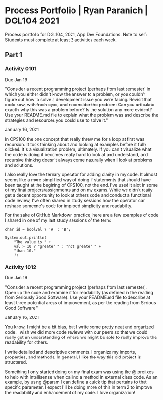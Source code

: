 # Process Portfolio | Ryan Paranich | DGL104 2021

Process portfolio for DGL104, 2021, App Dev Foundations. Note to self: Students must complete at least 2 activities each week.

## Part 1

### Activity 0101

Due Jan 19

"Consider a recent programming project (perhaps from last semester) in which you either didn't know the answer to a problem, or you couldn't figure out how to solve a development issue you were facing. Revisit that code now, with fresh eyes, and reconsider the problem: Can you articulate exactly why this was a problem before? Is the solution any more evident? Use your README.md file to explain what the problem was and describe the strategies and resources you could use to solve it."

January 16, 2021

In CPS100 the one concept that really threw me for a loop at first was recursion. It took thinking about and looking at examples before it fully clicked. It's a visualization problem, ultimately. If you can't visualize what the code is doing it becomes really hard to look at and understand, and recursive thinking doesn't always come naturally when I look at problems and solutions.

I also really love the ternary operator for adding clarity in my code. It almost seems like a more simplified way of doing if statements that should have been taught at the begining of CPS100, not the end. I've used it alot in some of my final projects/assignments and on my exams. While we didn't really get a decent opportunity to look at others code and conduct a functional code review, I've often shared in study sessions how the operator can reshape someone's code for improed simplicity and readability.

For the sake of GitHub Markdown practice, here are a few examples of code I shared in one of my last study sessions of the term:

```
char id = boolVal ? 'A' : 'B';
```

```
System.out.println(
    "The value is " +
    val > 10 ? "greater " : "not greater " +
    "than 10."
    );
```

### Activity 1012

Due Jan 19

"Consider a recent programming project (perhaps from last semester). Open up the code and examine it for readability (as defined in the reading from Seriously Good Software). Use your README.md file to describe at least three potential areas of improvement, as per the reading from Serious Good Software."

January 16, 2021

You know, I might be a bit bias, but I write some pretty neat and organized code. I wish we did more code reviews with our peers so that we could really get an understanding of where we might be able to really improve the readability for others.

I write detailed and descriptive comments. I organize my imports, properties, and methods. In general, I like the way this old project is structured.

Something I only started doing on my final exam was using the @ prefixes to help with intellisense when calling a method in external class code. As an example, by using @param I can define a quick tip that pertains to that specific parameter. I expect I'll be doing more of this in term 2 to improve the readability and enhancement of my code. I love organization!
